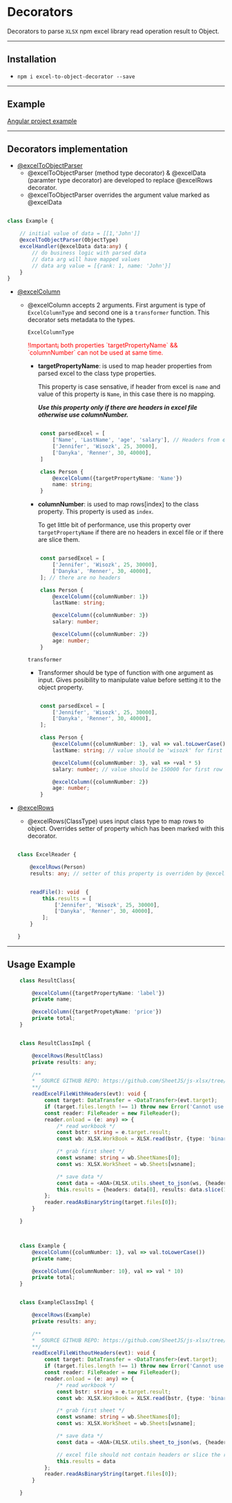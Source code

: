 # Decorators
Decorators to parse ``XLSX`` npm excel library read operation result to Object.

<hr>

## Installation

*  ``npm i excel-to-object-decorator --save``


<hr>

## Example
[Angular project example](https://github.com/jinderSingh/decorator-demo)

<hr>

## Decorators implementation

- <ins>@excelToObjectParser</ins>
  * @excelToObjectParser (method type decorator) & @excelData (paramter type decorator) are developed to replace @excelRows decorator. 
  * @excelToObjectParser overrides the argument value marked as @excelData

```typescript

class Example {

    // initial value of data = [[1,'John']]
    @excelToObjectParser(ObjectType)
    excelHandler(@excelData data:any) {
        // do business logic with parsed data
        // data arg will have mapped values
        // data arg value = [{rank: 1, name: 'John'}]
    }
}

```
  


- <ins>@excelColumn</ins>
  
  * @excelColumn accepts 2 arguments. First argument is type of ``ExcelColumnType`` and second one is a ``transformer`` function. This decorator sets metadata to the types. 
    

    ``ExcelColumnType``
    <p style="color: red">!Important¡ both properties `targetPropertyName` && `columnNumber` can not be used at same time. </p>
    
    - **targetPropertyName**: is used to map header properties from parsed excel to the class type properties. 
    
        This property is case sensative, if header from excel is ``name`` and value of this property is ``Name``, in this case there is no mapping.

        ***Use this property only if there are headers in excel file otherwise use columnNumber.***

    ```typescript
    
        const parsedExcel = [
            ['Name', 'LastName', 'age', 'salary'], // Headers from excels.
            ['Jennifer', 'Wisozk', 25, 30000],
            ['Danyka', 'Renner', 30, 40000],
        ]

        class Person {
            @excelColumn({targetPropertyName: 'Name'})
            name: string;
        }

    ```

    - **columnNumber**: is used to map rows[index] to the class property. This property is used as ``index``.

        To get little bit of performance, use this property over ``targetPropertyName`` if there are no headers in excel file or if there are slice them. 

    ```typescript
    
        const parsedExcel = [
            ['Jennifer', 'Wisozk', 25, 30000],
            ['Danyka', 'Renner', 30, 40000],
        ]; // there are no headers

        class Person {
            @excelColumn({columnNumber: 1})
            lastName: string;

            @excelColumn({columnNumber: 3})
            salary: number;

            @excelColumn({columnNumber: 2})
            age: number;
        }

    ```

    ``transformer``
    - Transformer should be type of function with one argument as input. Gives posibility to manipulate value before setting it to the object property.

    ```typescript
    
        const parsedExcel = [
            ['Jennifer', 'Wisozk', 25, 30000],
            ['Danyka', 'Renner', 30, 40000],
        ];

        class Person {
            @excelColumn({columnNumber: 1}, val => val.toLowerCase())
            lastName: string; // value should be 'wisozk' for first row

            @excelColumn({columnNumber: 3}, val => +val * 5)
            salary: number; // value should be 150000 for first row

            @excelColumn({columnNumber: 2})
            age: number;
        }

    ```
- <ins>@excelRows</ins>
    * @excelRows(ClassType) uses input class type to map rows to object. Overrides setter of property which has been marked with this decorator.

    ```typescript
    
    class ExcelReader {

        @excelRows(Person)
        results: any; // setter of this property is overriden by @excelRows


        readFile(): void  {
            this.results = [
                ['Jennifer', 'Wisozk', 25, 30000],
                ['Danyka', 'Renner', 30, 40000],
            ];
        }

    }
    
    ```

<hr>

## Usage Example

```typescript
    class ResultClass{

        @excelColumn({targetPropertyName: 'label'})
        private name;

        @excelColumn({targetPropetyName: 'price'})
        private total;
    }


    class ResultClassImpl {

        @excelRows(ResultClass)
        private results: any;

        /** 
        *  SOURCE GITHUB REPO: https://github.com/SheetJS/js-xlsx/tree/1eb1ec985a640b71c5b5bbe006e240f45cf239ab/demos/angular2
        **/
        readExcelFileWithHeaders(evt): void {
            const target: DataTransfer = <DataTransfer>(evt.target);
            if (target.files.length !== 1) throw new Error('Cannot use multiple files');
            const reader: FileReader = new FileReader();
            reader.onload = (e: any) => {
                /* read workbook */
                const bstr: string = e.target.result;
                const wb: XLSX.WorkBook = XLSX.read(bstr, {type: 'binary'});

                /* grab first sheet */
                const wsname: string = wb.SheetNames[0];
                const ws: XLSX.WorkSheet = wb.Sheets[wsname];

                /* save data */
                const data = <AOA>(XLSX.utils.sheet_to_json(ws, {header: 1}));
                this.results = {headers: data[0], results: data.slice(1)}
            };
            reader.readAsBinaryString(target.files[0]);
        }

    }



    class Example {
        @excelColumn({columNumber: 1}, val => val.toLowerCase())
        private name;

        @excelColumn({columnNumber: 10}, val => val * 10)
        private total;
    }


    class ExampleClassImpl {

        @excelRows(Example)
        private results: any;

        /** 
        *  SOURCE GITHUB REPO: https://github.com/SheetJS/js-xlsx/tree/1eb1ec985a640b71c5b5bbe006e240f45cf239ab/demos/angular2
        **/
        readExcelFileWithoutHeaders(evt): void {
            const target: DataTransfer = <DataTransfer>(evt.target);
            if (target.files.length !== 1) throw new Error('Cannot use multiple files');
            const reader: FileReader = new FileReader();
            reader.onload = (e: any) => {
                /* read workbook */
                const bstr: string = e.target.result;
                const wb: XLSX.WorkBook = XLSX.read(bstr, {type: 'binary'});

                /* grab first sheet */
                const wsname: string = wb.SheetNames[0];
                const ws: XLSX.WorkSheet = wb.Sheets[wsname];

                /* save data */
                const data = <AOA>(XLSX.utils.sheet_to_json(ws, {header: 1}));

                // excel file should not contain headers or slice the result array to remove headers row
                this.results = data
            };
            reader.readAsBinaryString(target.files[0]);
        }

    }


```
